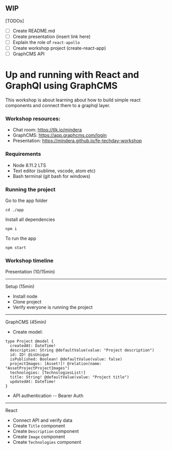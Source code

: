 ## WIP

[TODOs]
- [ ] Create README.md
- [ ] Create presentation (insert link here)
- [ ] Explain the role of `react-apollo`
- [ ] Create workshop project (create-react-app)
- [ ] GraphCMS API

# Up and running with React and GraphQl using GraphCMS

This workshop is about learning about how to build simple react components and connect them to a graphql layer.

### Workshop resources:

- Chat room: https://tlk.io/mindera
- GraphCMS: https://app.graphcms.com/login
- Presentation: https://mindera.github.io/fe-techday-workshop

### Requirements
- Node  8.11.2 LTS
- Text editor (sublime, vscode, atom etc)
- Bash terminal (git bash for windows)

### Running the project

Go to the app folder
```
cd ./app
```

Install all dependencies
```
npm i
```

To run the app
```
npm start
```

### Workshop timeline

Presentation (10/15min)

---
Setup (15min)
- Install node
- Clone project
- Verify everyone is running the project

---
GraphCMS (45min)

- Create model:
```Project
type Project @model {
  createdAt: DateTime!
  description: String @defaultValue(value: "Project description")
  id: ID! @isUnique
  isPublished: Boolean! @defaultValue(value: false)
  projectImages: [Asset!]! @relation(name: "AssetProjectProjectImages")
  technologies: [TechnologiesList!]
  title: String! @defaultValue(value: "Project title")
  updatedAt: DateTime!
}
```

- API authentication
  -- Bearer Auth

---
React

- Connect API and verify data
- Create `Title` component
- Create `Description` component
- Create `Image` component
- Create `Technologies` component

